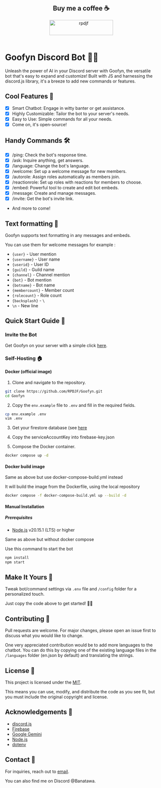 <div align="center">
  <br>
  <h2> Buy me a coffee ☕ </h2>
  <a href="https://ko-fi.com/rpdjf"> <img align="center" src="https://cdn.ko-fi.com/cdn/kofi3.png?v=3" height="50" width="210" alt="rpdjf" /></a>
  <br><br>
</div>

# Goofyn Discord Bot 🤖✨
Unleash the power of AI in your Discord server with Goofyn, the versatile bot that's easy to expand and customize! Built with JS and harnessing the discord.js library, it's a breeze to add new commands or features.

## Cool Features 🚀
- [x] Smart Chatbot: Engage in witty banter or get assistance.
- [x] Highly Customizable: Tailor the bot to your server's needs.
- [x] Easy to Use: Simple commands for all your needs.
- [x] Come on, it's open-source!

## Handy Commands 🛠️
- [x] /ping: Check the bot's response time.
- [x] /ask: Inquire anything, get answers.
- [x] /language: Change the bot's language.
- [x] /welcome: Set up a welcome message for new members.
- [x] /autorole: Assign roles automatically as members join.
- [x] /reactionrole: Set up roles with reactions for members to choose.
- [x] /embed: Powerful tool to create and edit bot embeds.
- [x] /message: Create and manage messages.
- [x] /invite: Get the bot's invite link.
- And more to come!

## Text formatting 📝
Goofyn supports text formatting in any messages and embeds.

You can use them for welcome messages for example :
- `{user}` - User mention
- `{username}` - User name
- `{userid}` - User ID
- `{guild}` - Guild name
- `{channel}` - Channel mention
- `{bot}` - Bot mention
- `{botname}` - Bot name
- `{membercount}` - Member count
- `{rolecount}` - Role count
- `{backsplash}` - `\`
- `\n` - New line

## Quick Start Guide 🏁
### Invite the Bot
Get Goofyn on your server with a simple click [here](https://discord.com/oauth2/authorize?client_id=1251221585981997126).

### Self-Hosting 🏠

#### Docker (official image)
1. Clone and navigate to the repository.
```bash
git clone https://github.com/RPDJF/Goofyn.git
cd Goofyn
```

2. Copy the ``env.example`` file to ``.env`` and fill in the required fields.
```bash
cp env.example .env
vim .env
```

3. Get your firestore database (see [here](https://firebase.google.com/docs/firestore/quickstart)

4. Copy the serviceAccountKey into firebase-key.json

5. Compose the Docker container.
```bash
docker compose up -d
```

#### Docker build image

Same as above but use docker-compose-build.yml instead

It will build the image from the Dockerfile, using the local repository
```bash
docker compose -f docker-compose-build.yml up --build -d
```

#### Manual Installation
##### Prerequisites
- [Node.js](https://nodejs.org) v20.15.1 (LTS) or higher

Same as above but without docker compose

Use this command to start the bot
```bash
npm install
npm start
```

## Make It Yours 🎨
Tweak bot/command settings via ``.env`` file and ``/config`` folder for a personalized touch.

Just copy the code above to get started! 🎈👾

## Contributing 🤝
Pull requests are welcome. For major changes, please open an issue first to discuss what you would like to change.

One very appreciated contribution would be to add more languages to the chatbot. You can do this by copying one of the existing language files in the ``/languages`` folder (en.json by default) and translating the strings.

## License 📝
This project is licensed under the [MIT](https://github.com/RPDJF/Goofyn/blob/main/LICENCE.md).

This means you can use, modify, and distribute the code as you see fit, but you must include the original copyright and license.

## Acknowledgements 🙏
- [discord.js](https://discord.js.org)
- [Firebase](https://firebase.google.com)
- [Google Gemini](https://ai.google.dev)
- [Node.js](https://nodejs.org)
- [dotenv](https://www.npmjs.com/package/dotenv)

## Contact 📧
For inquiries, reach out to [email](mailto:contact@ruinfo.ch).

You can also find me on Discord @Banatawa.